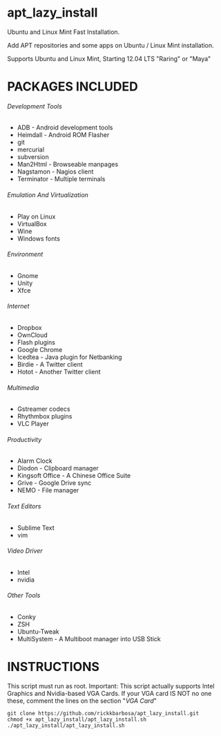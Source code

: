 apt_lazy_install
================

Ubuntu and Linux Mint Fast Installation.

Add APT repositories and some apps on Ubuntu / Linux Mint installation.

Supports Ubuntu and Linux Mint, Starting 12.04 LTS "Raring" or "Maya"


PACKAGES INCLUDED
=================

###### Development Tools
* ADB - Android development tools
* Heimdall - Android ROM Flasher
* git
* mercurial
* subversion
* Man2Html - Browseable manpages
* Nagstamon - Nagios client
* Terminator - Multiple terminals
 
###### Emulation And Virtualization
* Play on Linux
* VirtualBox
* Wine
* Windows fonts

###### Environment
* Gnome
* Unity
* Xfce

###### Internet
* Dropbox
* OwnCloud
* Flash plugins
* Google Chrome
* Icedtea - Java plugin for Netbanking
* Birdie - A Twitter client
* Hotot - Another Twitter client

###### Multimedia
* Gstreamer codecs
* Rhythmbox plugins
* VLC Player

###### Productivity
* Alarm Clock
* Diodon - Clipboard manager
* Kingsoft Office - A Chinese Office Suite
* Grive - Google Drive sync
* NEMO - File manager

###### Text Editors
* Sublime Text
* vim

###### Video Driver
* Intel
* nvidia

###### Other Tools
* Conky
* ZSH
* Ubuntu-Tweak
* MultiSystem - A Multiboot manager into USB Stick


INSTRUCTIONS
============

This script must run as root.
Important: This script actually supports Intel Graphics and Nvidia-based VGA Cards. If your VGA card IS NOT no one these, comment the lines on the section "*VGA Card*"

    git clone https://github.com/rickkbarbosa/apt_lazy_install.git
    chmod +x apt_lazy_install/apt_lazy_install.sh
    ./apt_lazy_install/apt_lazy_install.sh
